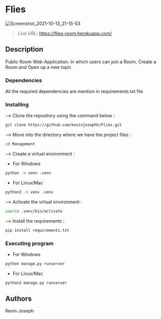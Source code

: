 # Flies

![Screenshot_2021-10-13_21-15-53](https://user-images.githubusercontent.com/38029772/137753113-9c643020-1894-4d17-a56e-5e5f26ac5f52.png)

> Live URL: https://flies-room.herokuapp.com/
## Description
Public Room Web-Application. In which users can join a Room, Create a Room and Open up a new topic

### Dependencies

All the required dependencies are mention in requirements.txt file

### Installing
--> Clone the repository using the command below :
```bash
git clone https://github.com/kevinjosephh/Flies.git

```
--> Move into the directory where we have the project files : 
```bash
cd Management

```
--> Create a virtual environment :
* For Windows
```bash
python -m venv .venv

```
* For Linux/Mac
```bash
python3 -m venv .venv

```
--> Activate the virtual environment :
```bash
source .venv/bin/activate

```
--> Install the requirements :
```bash
pip install requirements.txt
```

### Executing program
* For Windows
```bash
python manage.py runserver
```

* For Linux/Mac
```bash
python3 manage.py runserver
```

## Authors

Kevin Joseph
